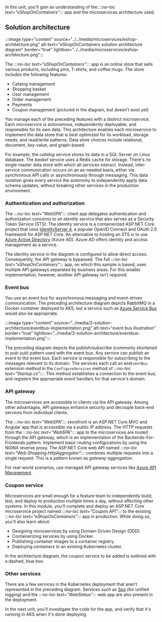In this unit, you'll gain an understanding of the *:::no-loc text="eShopOnContainers":::* app and the microservices architecture used.

## Solution architecture

:::image type="content" source="../../media/microservices/eshop-architecture.png" alt-text="eShopOnContainers solution architecture diagram" border="true" lightbox="../../media/microservices/eshop-architecture.png":::

The *:::no-loc text="eShopOnContainers":::* app is an online store that sells various products, including pins, T-shirts, and coffee mugs. The store includes the following features:

* Catalog management
* Shopping basket
* User management
* Order management
* Payments
* Coupon management (pictured in the diagram, but doesn't exist yet)

You manage each of the preceding features with a distinct microservice. Each microservice is autonomous, independently deployable, and responsible for its own data. This architecture enables each microservice to implement the data store that is best optimized for its workload, storage needs, and read/write patterns. Data store choices include relational, document, key-value, and graph-based.

For example, the *catalog* service stores its data in a SQL Server on Linux database. The *basket* service uses a Redis cache for storage. There's no single master data store with which all services interact. Instead, inter-service communication occurs on an as-needed basis, either via synchronous API calls or asynchronously through messaging. This data isolation gives every service the autonomy to independently apply data schema updates, without breaking other services in the production environment.

### Authentication and authorization

The *:::no-loc text="WebSPA":::* client app delegates authentication and authorization concerns to an *identity* service that also serves as a Security Token Service (STS). The identity service is a containerized ASP.NET Core project that uses [IdentityServer 4](https://identityserver4.readthedocs.io), a popular OpenID Connect and OAuth 2.0 framework for ASP.NET Core. An alternative to hosting an STS is to use [Azure Active Directory](https://azure.microsoft.com/services/active-directory) (Azure AD). Azure AD offers identity and access management as a service.

The identity service in the diagram is configured to allow direct access. Consequently, the API gateway is bypassed. The full *:::no-loc text="eShopOnContainers":::* app, on which this sample is based, uses multiple API gateways separated by business areas. For this smaller implementation, however, another API gateway isn't required.

### Event bus

You use an event bus for asynchronous messaging and event-driven communication. The preceding architecture diagram depicts RabbitMQ in a Docker container deployed to AKS, but a service such as [Azure Service Bus](https://azure.microsoft.com/services/service-bus) would also be appropriate.

:::image type="content" source="../media/3-solution-architecture/eventbus-implementation.png" alt-text="event bus illustration" border="true" lightbox="../media/3-solution-architecture/eventbus-implementation.png":::

The preceding diagram depicts the publish/subscribe (commonly shortened to *pub-sub*) pattern used with the event bus. Any service can publish an event to the event bus. Each service is responsible for subscribing to the messages relevant to its domain. The services each call an `AddEventBus` extension method in the `ConfigureServices` method of *:::no-loc text="Startup.cs":::*. This method establishes a connection to the event bus, and registers the appropriate event handlers for that service's domain.

### API gateway

The microservices are accessible to clients via the API gateway. Among other advantages, API gateways enhance security and decouple back-end services from individual clients.

The *:::no-loc text="WebSPA":::* storefront is an ASP.NET Core MVC and Angular app that is accessible via a public IP address. The HTTP requests from the *:::no-loc text="WebSPA":::* app to the microservices are routed through the API gateway, which is an implementation of the Backends-For-Frontends pattern. Implement basic routing configurations by using the NGINX reverse proxy. The ASP.NET Core web API named *:::no-loc text="Web.Shopping.HttpAggregator":::* combines multiple requests into a single request. This is a pattern known as *gateway aggregation*.

For real-world scenarios, use managed API gateway services like [Azure API Management](https://azure.microsoft.com/services/api-management).

### Coupon service

Microservices are small enough for a feature team to independently build, test, and deploy to production multiple times a day, without affecting other systems. In this module, you'll complete and deploy an ASP.NET Core microservice project named *:::no-loc text="Coupon.API":::* to the existing *:::no-loc text="eShopOnContainers":::* app in production. While doing so, you'll also learn about:

* Designing microservices by using Domain-Driven Design (DDD).
* Containerizing services by using Docker.
* Publishing container images to a container registry.
* Deploying containers to an existing Kubernetes cluster.

In the architecture diagram, the coupon service to be added is outlined with a dashed, blue box.

### Other services

There are a few services in the Kubernetes deployment that aren't represented in the preceding diagram. Services such as [Seq](https://datalust.co/seq) (for unified logging) and the *:::no-loc text="WebStatus":::* web app are also present in the deployment.

In the next unit, you'll investigate the code for the app, and verify that it's running in AKS when it's done deploying.
